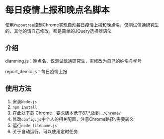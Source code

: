 # 每日疫情上报和晚点名脚本

使用`Puppetree`控制Chrome实现自动每日疫情上报和晚点名，仅测试信通研究生的，其他的请自己修改，都是简单的JQuery选择器语法

## 介绍

dianming.js：晚点名，仅测试信通研究生，需修改为自己的姓名与学号

report_demic.js：每日疫情上报


## 使用方法
1. 安装`Node.js`
2. `npm install`
3. 在[此处](https://npm.taobao.org/mirrors/chromium-browser-snapshots/Win_x64/)下载 Chrome，要求版本低于87.*,放到 `./Chrome/`
4. 修改`config.js`中个人的相关配置，注意Chrome路径`\`需要转义
5. 运行`node filename.js`
6. 关于自动运行，可以使用定时任务
